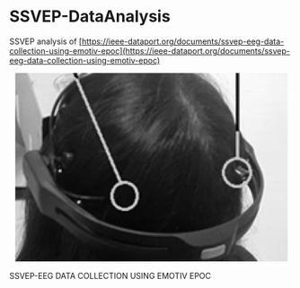 # SSVEP-DataAnalysis
SSVEP analysis of [https://ieee-dataport.org/documents/ssvep-eeg-data-collection-using-emotiv-epoc](https://ieee-dataport.org/documents/ssvep-eeg-data-collection-using-emotiv-epoc)


![Drag Racing](Fig2.png)

SSVEP-EEG DATA COLLECTION USING EMOTIV EPOC
